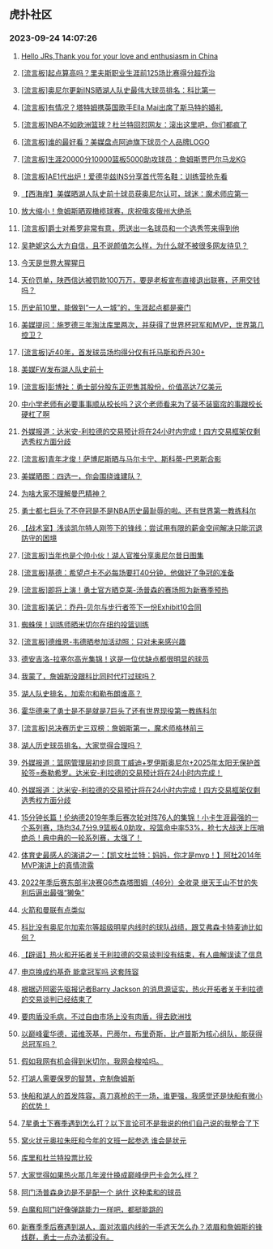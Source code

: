 ## 虎扑社区 
### 2023-09-24 14:07:26

1. [Hello JRs,Thank you for your love and enthusiasm in China](https://bbs.hupu.com/62207703.html)

2. [[流言板]起点算高吗？里夫斯职业生涯前125场比赛得分超乔治](https://bbs.hupu.com/62206571.html)

3. [[流言板]奥尼尔更新INS晒湖人队史最伟大球员排名：科比第一](https://bbs.hupu.com/62206506.html)

4. [[流言板]有情况？塔特姆携英国歌手Ella Mai出席了斯马特的婚礼](https://bbs.hupu.com/62206367.html)

5. [[流言板]NBA不如欧洲篮球？杜兰特回怼网友：滚出这里吧，你们都疯了](https://bbs.hupu.com/62207887.html)

6. [[流言板]谁的最好看？美媒盘点阿迪旗下球员个人品牌LOGO](https://bbs.hupu.com/62207266.html)

7. [[流言板]生涯20000分10000篮板5000助攻球员：詹姆斯贾巴尔马龙KG](https://bbs.hupu.com/62206891.html)

8. [[流言板]AE1代出炉！爱德华兹INS分享首代签名鞋：训练营抢先看](https://bbs.hupu.com/62206186.html)

9. [【西海岸】美媒晒湖人队史前十球员获奥尼尔认可，球迷：魔术师应第一](https://bbs.hupu.com/62207591.html)

10. [放大缩小！詹姆斯晒观橄榄球赛，庆祝俄亥俄州大绝杀](https://bbs.hupu.com/62207412.html)

11. [[流言板]爵士对希罗非常有意，愿送出一名球员和一个选秀签来得到他](https://bbs.hupu.com/62206174.html)

12. [吴艳妮这么大方自信，且不说颜值怎么样，为什么就不被很多网友待见？](https://bbs.hupu.com/62207528.html)

13. [今天是世界大猩猩日](https://bbs.hupu.com/62207058.html)

14. [天价罚单，陕西信达被罚款100万万，要是老板宣布直接退出联赛，还用交钱吗？](https://bbs.hupu.com/62207509.html)

15. [历史前10里，能做到“一人一城”的，生涯起点都是豪门](https://bbs.hupu.com/62207790.html)

16. [美媒提问：施罗德三年淘汰库里两次，并获得了世界杯冠军和MVP，世界第几控卫？](https://bbs.hupu.com/62208144.html)

17. [[流言板]近40年，首发球员场均得分仅有托马斯和乔丹30+](https://bbs.hupu.com/62206658.html)

18. [美媒FW发布湖人队史前十](https://bbs.hupu.com/62206501.html)

19. [[流言板]彭博社：勇士部分股东正兜售其股份，价值高达7亿美元](https://bbs.hupu.com/62203493.html)

20. [中小学老师有必要事事顺从校长吗？这个老师看来为了装不装窗帘的事跟校长硬杠了啊](https://bbs.hupu.com/62207473.html)

21. [外媒报道：达米安-利拉德的交易预计将在24小时内完成！四方交易框架仅剩选秀权方面分歧](https://bbs.hupu.com/62208056.html)

22. [[流言板]青年才俊！萨博尼斯晒与马尔卡宁、斯科蒂-巴恩斯合影](https://bbs.hupu.com/62207299.html)

23. [美媒晒图：四选一，你会围绕谁建队？](https://bbs.hupu.com/62208333.html)

24. [为啥大家不理解曼巴精神？](https://bbs.hupu.com/62207168.html)

25. [勇士都七巨头了不夺冠是不是NBA历史最耻辱的啦。还有世界第一教练科尔](https://bbs.hupu.com/62207238.html)

26. [【战术室】浅谈凯尔特人刚签下的锋线：尝试用有限的薪金空间解决只能沉退防守的困境](https://bbs.hupu.com/62205928.html)

27. [[流言板]当年也是个帅小伙！湖人官推分享奥尼尔昔日图集](https://bbs.hupu.com/62206141.html)

28. [[流言板]基德：希望卢卡不必每场要打40分钟，他做好了争冠的准备](https://bbs.hupu.com/62206411.html)

29. [[流言板]即将上演！勇士官方晒克莱-汤普森的赛场照为新赛季预热](https://bbs.hupu.com/62206202.html)

30. [[流言板]美记：乔丹-贝尔与步行者签下一份Exhibit10合同](https://bbs.hupu.com/62203757.html)

31. [蜘蛛侠！训练师晒米切尔在纽约投篮训练](https://bbs.hupu.com/62207383.html)

32. [[流言板]德维恩-韦德晒参加活动照：只对未来感兴趣](https://bbs.hupu.com/62207016.html)

33. [德安吉洛-拉塞尔高光集锦！这是一位优缺点都很明显的球员](https://bbs.hupu.com/62207480.html)

34. [我蒙了，詹姆斯没跟科比同时代打过球吗？](https://bbs.hupu.com/62208083.html)

35. [湖人队史排名，加索尔和勒布朗谁高？](https://bbs.hupu.com/62207895.html)

36. [霍华德来了勇士是不是就是7巨头了还有世界现役第一教练科尔](https://bbs.hupu.com/62207219.html)

37. [[流言板]总决赛历史三双榜：詹姆斯第一，魔术师格林前三](https://bbs.hupu.com/62203082.html)

38. [湖人历史球员排名，大家觉得合理吗？](https://bbs.hupu.com/62207872.html)

39. [外媒报道：篮网管理层初步同意丁威迪+罗伊斯奥尼尔+2025年太阳无保护首轮签=泰勒希罗。达米安-利拉德的交易预计将在24小时内完成！](https://bbs.hupu.com/62206701.html)

40. [外媒报道：达米安-利拉德的交易预计将在24小时内完成！四方交易框架仅剩选秀权方面分歧](https://bbs.hupu.com/62208042.html)

41. [15分钟长篇！伦纳德2019年季后赛次轮对阵76人的集锦！小卡生涯最强的一个系列赛，场均34.7分9.9篮板4.0助攻，投篮命中率53%，抢七大战送上压哨绝杀！典中典的一轮系列赛，太强了！](https://bbs.hupu.com/62206011.html)

42. [体育史最感人的演讲之一：【凯文杜兰特：妈妈，你才是mvp！】阿杜2014年MVP演讲上的真情流露](https://bbs.hupu.com/62208223.html)

43. [2022年季后赛东部半决赛G6杰森塔图姆（46分）全收录 继天王山不甘的失利后逼出最强“獭兔”](https://bbs.hupu.com/62207155.html)

44. [火箭和曼联有点类似](https://bbs.hupu.com/62208076.html)

45. [科比没有奥尼尔加索尔等超级明星内线时的球队战绩，跟艾弗森卡特麦迪比如何？](https://bbs.hupu.com/62208186.html)

46. [【辟谣】热火和开拓者关于利拉德的交易谈判没有结束，有人曲解误读了信息](https://bbs.hupu.com/62207608.html)

47. [申京换成约基奇 能拿冠军吗 这套阵容](https://bbs.hupu.com/62207338.html)

48. [根据迈阿密先驱报记者Barry Jackson 的消息源证实，热火开拓者关于利拉德的交易谈判已经结束了](https://bbs.hupu.com/62207408.html)

49. [要肉盾没毛病，不过自由市场上没有肉盾，得去欧洲找](https://bbs.hupu.com/62207017.html)

50. [以巅峰霍华德，诺维茨基，巴蒂尔，布里奇斯，比卢普斯为核心组队，能获得总冠军吗？](https://bbs.hupu.com/62207353.html)

51. [假如我网有机会得到米切尔，我网会梭哈吗。](https://bbs.hupu.com/62208373.html)

52. [打湖人需要保罗的智慧，克制詹姆斯](https://bbs.hupu.com/62207460.html)

53. [快船和湖人的首发阵容，真刀真枪的干一场，谁更强，我感觉还是快船有微小的优势！](https://bbs.hupu.com/62207318.html)

54. [7星勇士下赛季遇到怎么打？以下言论可不是我说的他们自己说的我整合了下](https://bbs.hupu.com/62207989.html)

55. [窝火状元奥拉朱旺和今年的文班一起参选 谁会是状元](https://bbs.hupu.com/62206442.html)

56. [库里和杜兰特投票比较](https://bbs.hupu.com/62207706.html)

57. [大家觉得如果热火那几年波什换成巅峰伊巴卡会怎么样？](https://bbs.hupu.com/62207793.html)

58. [阿门汤普森身边是不是配一个 纳什 这种柔和的球员](https://bbs.hupu.com/62207809.html)

59. [白魔和阿门好像弹跳能力一样吧，都挺能跳的](https://bbs.hupu.com/62206283.html)

60. [新赛季季后赛遇到湖人，面对浓眉内线的一手遮天怎么办？浓眉和詹姆斯的锋线群，勇士一点办法都没有。](https://bbs.hupu.com/62207695.html)


